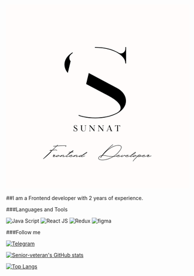 [![Header](https://github.com/Senior-veteran/Senior-veteran/blob/main/assets/S.png)](https://github.com/Senior-veteran/Senior-veteran/blob/main/assets/S.png)

##I am a Frontend developer with 2 years of experience.


###Languages and Tools

![Java Script](https://img.shields.io/badge/JavaScript-090909?style=for-the-badge&logo=javascript&logoColor=ffa500)
![React JS](https://img.shields.io/badge/React-090909?style=for-the-badge&logo=react&logoColor=47C5FB)
![Redux](https://img.shields.io/badge/Redux-090909?style=for-the-badge&logo=redux&logoColor=47C5FB)
![figma](https://img.shields.io/badge/figma-090909?style=for-the-badge&logo=figma&logoColor=f06292)



###Follow me

[![Telegram](https://img.shields.io/badge/telegram-090909?style=for-the-badge&logo=telegram&logoColor=f06292)](https://t.me/senior_veteran)


[![Senior-veteran's GitHub stats](https://github-readme-stats.vercel.app/api?username=Senior-veteran&show_icons=true&theme=dark)](https://github.com/Senior-veteran/Senior-veteran)


[![Top Langs](https://github-readme-stats.vercel.app/api/top-langs/?username=anuraghazra&langs_count=8)](https://github.com/anuraghazra/github-readme-stats)